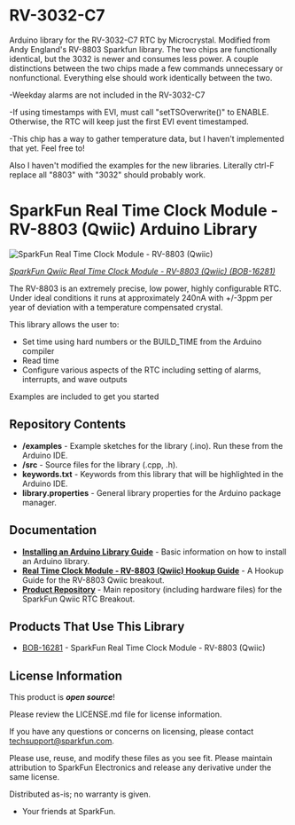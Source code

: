 # RV-3032-C7
Arduino library for the RV-3032-C7 RTC by Microcrystal. Modified from Andy England's RV-8803 Sparkfun library. The two chips are functionally identical, but the 3032 is newer and consumes less power. A couple distinctions between the two chips made a few commands unnecessary or nonfunctional. Everything else should work identically between the two.


-Weekday alarms are not included in the RV-3032-C7

-If using timestamps with EVI, must call "setTSOverwrite()" to ENABLE. Otherwise, the RTC will keep just the first EVI event timestamped.

-This chip has a way to gather temperature data, but I haven't implemented that yet. Feel free to!

Also I haven't modified the examples for the new libraries. Literally ctrl-F replace all "8803" with "3032" should probably work.


SparkFun Real Time Clock Module - RV-8803 (Qwiic) Arduino Library
========================================

![SparkFun Real Time Clock Module - RV-8803 (Qwiic)](https://cdn.sparkfun.com/assets/parts/1/4/9/6/8/16281-SparkFun_Real_Time_Clock_Module_-_RV-8803__Qwiic_-01.jpg)

[*SparkFun Qwiic Real Time Clock Module - RV-8803 (Qwiic) (BOB-16281)*](https://www.sparkfun.com/products/16281)

The RV-8803 is an extremely precise, low power, highly configurable RTC. Under ideal conditions it runs at approximately 240nA with +/-3ppm per year of deviation with a temperature compensated crystal.

This library allows the user to:

* Set time using hard numbers or the BUILD_TIME from the Arduino compiler
* Read time
* Configure various aspects of the RTC including setting of alarms, interrupts, and wave outputs

Examples are included to get you started

Repository Contents
-------------------

* **/examples** - Example sketches for the library (.ino). Run these from the Arduino IDE. 
* **/src** - Source files for the library (.cpp, .h).
* **keywords.txt** - Keywords from this library that will be highlighted in the Arduino IDE. 
* **library.properties** - General library properties for the Arduino package manager. 

Documentation
--------------
* **[Installing an Arduino Library Guide](https://learn.sparkfun.com/tutorials/installing-an-arduino-library)** - Basic information on how to install an Arduino library.
* **[Real Time Clock Module - RV-8803 (Qwiic) Hookup Guide](https://learn.sparkfun.com/tutorials/real-time-clock-module---rv-8803-qwiic-hookup-guide)** - A Hookup Guide for the RV-8803 Qwiic breakout.
* **[Product Repository](https://github.com/sparkfun/Qwiic_Real_Time_Clock_RV-8803)** - Main repository (including hardware files) for the SparkFun Qwiic RTC Breakout.

Products That Use This Library 
---------------------------------
* [BOB-16281](https://www.sparkfun.com/products/16281) - SparkFun Real Time Clock Module - RV-8803 (Qwiic)

License Information
-------------------

This product is _**open source**_! 

Please review the LICENSE.md file for license information. 

If you have any questions or concerns on licensing, please contact techsupport@sparkfun.com.

Please use, reuse, and modify these files as you see fit. Please maintain attribution to SparkFun Electronics and release any derivative under the same license.

Distributed as-is; no warranty is given.

- Your friends at SparkFun.
